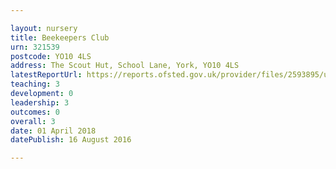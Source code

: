 ```yaml
---

layout: nursery
title: Beekeepers Club
urn: 321539
postcode: YO10 4LS
address: The Scout Hut, School Lane, York, YO10 4LS
latestReportUrl: https://reports.ofsted.gov.uk/provider/files/2593895/urn/321539.pdf
teaching: 3
development: 0
leadership: 3
outcomes: 0
overall: 3
date: 01 April 2018 
datePublish: 16 August 2016

---
```

